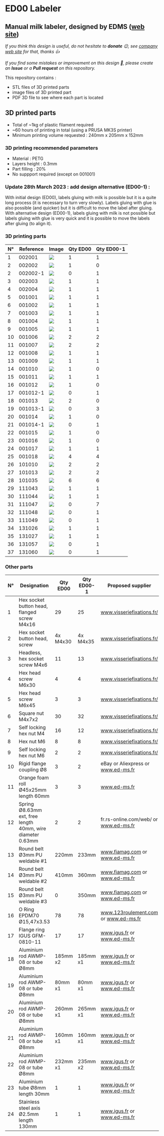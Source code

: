 # ED00 Labeler

## Manual milk labeler, designed by EDMS ([web site](https://www.ed-ms.fr))

*If you think this design is useful, do not hesitate to **donate** :wink:, see [company web site](https://www.ed-ms.fr) for that, thanks :+1:*

*If you find some mistakes or improvement on this design :monocle_face:, please create an **Issue** or a **Pull request** on this repository.*

This repository contains :
- STL files of 3D printed parts
- image files of 3D printed part
- PDF 3D file to see where each part is located

## 3D printed parts
- Total of ~1kg of plastic filament required
- ~60 hours of printing in total (using a PRUSA MK3S printer)
- Minimum printing volume requested : 240mm x 205mm x 152mm

### 3D printing recommended parameters
- Material : PETG
- Layers height : 0.3mm
- Part filling : 20%
- No suppport required (except on 001001)

### Update 28th March 2023 : add design alternative (ED00-1) :
With initial design (ED00), labels gluing with milk is possible but it is a quite long process (it is necessary to turn very slowly). Labels gluing with glue is also possible (and quicker) but it is difficult to move the label after gluing.
With alternative design (ED00-1), labels gluing with milk is not possible but labels gluing with glue is very quick and it is possible to move the labels after gluing (to align it).

### 3D printing parts
| N° | Reference  |Image            | Qty ED00 | Qty ED00-1 |
| -- | ---------- | ---             | -------- | ---------- |
| 1  | 002001     |![](002001.jpg)  | 1        | 1          |
| 2  | 002002     |![](002002.jpg)  | 1        | 0          |
| 2  | 002002-1   |![](002002-1.jpg)| 0        | 1          |
| 3  | 002003     |![](002003.jpg)  | 1        | 1          |
| 4  | 002004     |![](002004.jpg)  | 1        | 1          |
| 5  | 001001     |![](001001.jpg)  | 1        | 1          |
| 6  | 001002     |![](001002.jpg)  | 1        | 1          |
| 7  | 001003     |![](001003.jpg)  | 1        | 1          |
| 8  | 001004     |![](001004.jpg)  | 1        | 1          |
| 9  | 001005     |![](001005.jpg)  | 1        | 1          |
| 10 | 001006     |![](001006.jpg)  | 2        | 2          |
| 11 | 001007     |![](001007.jpg)  | 2        | 2          |
| 12 | 001008     |![](001008.jpg)  | 1        | 1          |
| 13 | 001009     |![](001009.jpg)  | 1        | 1          |
| 14 | 001010     |![](001010.jpg)  | 1        | 0          |
| 15 | 001011     |![](001011.jpg)  | 1        | 1          |
| 16 | 001012     |![](001012.jpg)  | 1        | 0          |
| 17 | 001012-1   |![](001012-1.jpg)| 0        | 1          |
| 18 | 001013     |![](001013.jpg)  | 2        | 0          |
| 19 | 001013-1   |![](001013-1.jpg)| 0        | 3          |
| 20 | 001014     |![](001014.jpg)  | 1        | 0          |
| 21 | 001014-1   |![](001014-1.jpg)| 0        | 1          |
| 22 | 001015     |![](001015.jpg)  | 1        | 0          |
| 23 | 001016     |![](001016.jpg)  | 1        | 0          |
| 24 | 001017     |![](001017.jpg)  | 1        | 1          |
| 25 | 001018     |![](001018.jpg)  | 4        | 4          |
| 26 | 101010     |![](101010.jpg)  | 2        | 2          |
| 27 | 101013     |![](101013.jpg)  | 2        | 2          |
| 28 | 101035     |![](101035.jpg)  | 6        | 6          |
| 29 | 111043     |![](111043.jpg)  | 1        | 1          |
| 30 | 111044     |![](111044.jpg)  | 1        | 1          |
| 31 | 111047     |![](111047.jpg)  | 0        | 7          |
| 32 | 111048     |![](111048.jpg)  | 0        | 1          |
| 33 | 111049     |![](111049.jpg)  | 0        | 1          |
| 34 | 131026     |![](131026.jpg)  | 1        | 1          |
| 35 | 131027     |![](131027.jpg)  | 1        | 1          |
| 36 | 131057     |![](131057.jpg)  | 0        | 1          |
| 37 | 131060     |![](131060.jpg)  | 0        | 1          |


### Other parts
| N° | Designation                                                | Qty ED00 | Qty ED00-1   | Proposed supplier                     | Note      |
| -- | ---------------------------------------------------------- | -------- | ------------ | ------------------------------------- | ----------|
| 1  | Hex socket button head, flanged screw M4x16                | 29       | 25           | www.visseriefixations.fr/             |           |
| 2  | Hex socket button head, screw                              | 4x M4x30 | 4x M4x35     | www.visseriefixations.fr/             |for 1009   |
| 3  | Headless, hex socket screw M4x6                            | 11       | 13           | www.visseriefixations.fr/             |           |
| 4  | Hex head screw M6x30                                       | 4        | 4            | www.visseriefixations.fr/             |           |
| 5  | Hex head screw M6x45                                       | 3        | 3            | www.visseriefixations.fr/             |           |
| 6  | Square nut M4x7x2                                          | 30       | 32           | www.visseriefixations.fr/             |           |
| 7  | Self locking hex nut M4                                    | 16       | 12           | www.visseriefixations.fr/             |           |
| 8  | Hex nut M6                                                 | 8        | 8            | www.visseriefixations.fr/             |           |
| 9  | Self locking hex nut M6                                    | 2        | 2            | www.visseriefixations.fr/             |for springs|
| 10 | Rigid flange coupling Ø8                                   | 3        | 2            | eBay or Aliexpress or www.ed-ms.fr    |           |
| 11 | Orange foam roll Ø45x25mm length 60mm                      | 3        | 3            | www.ed-ms.fr                          |           |
| 12 | Spring Ø8.63mm ext, free length 40mm, wire diameter 0.63mm | 2        | 2            | fr.rs-online.com/web/ or www.ed-ms.fr |ref 751512 |
| 13 | Round belt Ø3mm PU weldable #1                             | 220mm    | 233mm        | www.fiamag.com or www.ed-ms.fr        |           |
| 14 | Round belt Ø3mm PU weldable #2                             | 410mm    | 360mm        | www.fiamag.com or www.ed-ms.fr        |           |
| 15 | Round belt Ø3mm PU weldable #3                             | 0        | 350mm        | www.fiamag.com or www.ed-ms.fr        |           |
| 16 | O Ring EPDM70 Ø15,47x3.53                                  | 78       | 78           | www.123roulement.com or www.ed-ms.fr  |           |
| 17 | Flange ring IGUS GFM-0810-11                               | 17       | 17           | www.igus.fr or www.ed-ms.fr           |           |
| 18 | Aluminium rod AWMP-08 or tube Ø8mm                         | 185mm x2 | 185mm x1     | www.igus.fr or www.ed-ms.fr           |           |
| 19 | Aluminium rod AWMP-08 or tube Ø8mm                         | 80mm x1  | 80mm x1      | www.igus.fr or www.ed-ms.fr           |           |
| 20 | Aluminium rod AWMP-08 or tube Ø8mm                         | 260mm x1 | 265mm x1     | www.igus.fr or www.ed-ms.fr           |           |
| 21 | Aluminium rod AWMP-08 or tube Ø8mm                         | 160mm x1 | 160mm x1     | www.igus.fr or www.ed-ms.fr           |           |
| 22 | Aluminium rod AWMP-08 or tube Ø8mm                         | 232mm x1 | 235mm x2     | www.igus.fr or www.ed-ms.fr           |           |
| 23 | Aluminium tube Ø8mm length 30mm                            | 1        | 1            | www.igus.fr or www.ed-ms.fr           |for 1009   |
| 24 | Stainless steel axis Ø2.5mm length 130mm                   | 1        | 1            | www.igus.fr or www.ed-ms.fr           |for 111044 |
